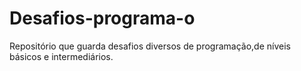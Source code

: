 # Desafios-programa-o
Repositório que guarda desafios diversos de programação,de níveis básicos e intermediários.

